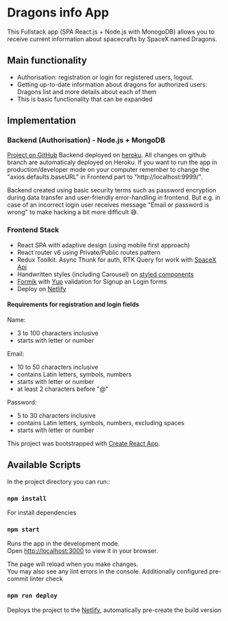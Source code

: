 # Dragons info App

This Fullstack app (SPA React.js + Node.js with MonogoDB) allows you to receive
current information about spacecrafts by SpaceX named Dragons.

## Main functionality

- Authorisation: registration or login for registered users, logout.
- Getting up-to-date information about dragons for authorized users: Dragons
  list and more details about each of them
- This is basic functionality that can be expanded

## Implementation

### Backend (Authorisation) - Node.js + MongoDB

[Project on GitHub](https://github.com/YarPetru/spacex-spacecrafts-backend)
Backend deployed on
[heroku](https://spacex-spacecrafts-backend.herokuapp.com/api/). All changes on
github branch are automaticaly deployed on Heroku. If you want to run the app in
production/developer mode on your computer remember to change the
"axios.defaults.baseURL" in Frontend part to "http://localhost:9999/".

Backend created using basic security terms such as password encryption during
data transfer and user-friendly error-handling in frontend. But e.g. in case of
an incorrect login user receives message "Email or password is wrong" to make
hacking a bit more difficult 😅.

### Frontend Stack

- React SPA with adaptive design (using mobile first approach)
- React router v6 using Private/Public routes pattern
- Redux Toolkit. Async Thunk for auth, RTK Query for work with
  [SpaceX Api](https://github.com/r-spacex/SpaceX-API)
- Handwritten styles (including Carousel) on
  [styled components](https://styled-components.com/)
- [Formik](https://www.npmjs.com/package/formik) with
  [Yup](https://www.npmjs.com/package/yup) validation for Signup an Login forms
- Deploy on [Netlify](https://ypi-spacex-dragons.netlify.app/)

#### Requirements for registration and login fields

Name:

- 3 to 100 characters inclusive
- starts with letter or number

Email:

- 10 to 50 characters inclusive
- contains Latin letters, symbols, numbers
- starts with letter or number
- at least 2 characters before "@"

Password:

- 5 to 30 characters inclusive
- contains Latin letters, symbols, numbers, excluding spaces
- starts with letter or number

This project was bootstrapped with
[Create React App](https://github.com/facebook/create-react-app).

## Available Scripts

In the project directory you can run::

### `npm install`

For install dependencies

### `npm start`

Runs the app in the development mode.\
Open [http://localhost:3000](http://localhost:3000) to view it in your browser.

The page will reload when you make changes.\
You may also see any lint errors in the console. Additionally configured pre-commit
linter check

### `npm run deploy`

Deploys the project to the [Netlify](https://ypi-spacex-dragons.netlify.app/),
automatically pre-create the build version

